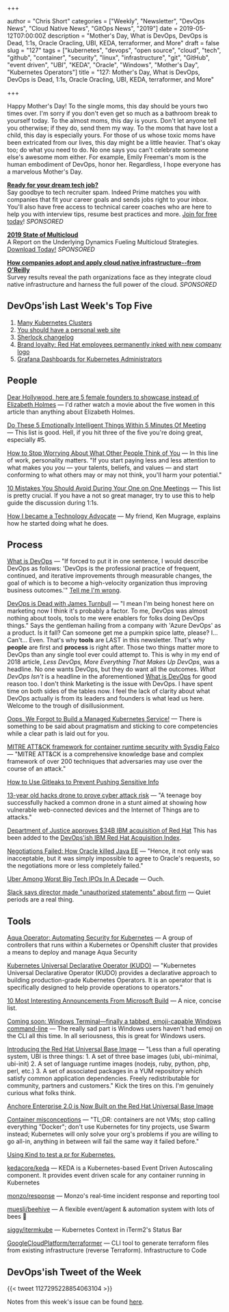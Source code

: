 +++

author = "Chris Short"
categories = ["Weekly", "Newsletter", "DevOps News", "Cloud Native News", "GitOps News", "2019"]
date = 2019-05-12T07:00:00Z
description = "Mother's Day, What is DevOps, DevOps is Dead, 1:1s, Oracle Oracling, UBI, KEDA, terraformer, and More"
draft = false
slug = "127"
tags = ["kubernetes", "devops", "open source", "cloud", "tech", "github", "container", "security", "linux", "infrastructure", "git", "GitHub", "event driven", "UBI", "KEDA", "Oracle", "Windows", "Mother's Day", "Kubernetes Operators"]
title = "127: Mother's Day, What is DevOps, DevOps is Dead, 1:1s, Oracle Oracling, UBI, KEDA, terraformer, and More"

+++

Happy Mother's Day! To the single moms, this day should be yours two times over. I'm sorry if you don't even get so much as a bathroom break to yourself today. To the almost moms, this day is yours. Don't let anyone tell you otherwise; if they do, send them my way. To the moms that have lost a child, this day is especially yours. For those of us whose toxic moms have been extricated from our lives, this day might be a little heavier. That's okay too; do what you need to do. No one says you can't celebrate someone else's awesome mom either. For example, Emily Freeman's mom is the human embodiment of DevOps, honor her. Regardless, I hope everyone has a marvelous Mother's Day.

[**Ready for your dream tech job?**](https://www.indeedprime.com/devopsish/?sid=us_other-EmailSponsor_JS_ACQ&kw=Devopsish_Email3)  
Say goodbye to tech recruiter spam. Indeed Prime matches you with companies that fit your career goals and sends jobs right to your inbox. You'll also have free access to technical career coaches who are here to help you with interview tips, resume best practices and more. [Join for free today](https://www.indeedprime.com/devopsish/?sid=us_other-EmailSponsor_JS_ACQ&kw=Devopsish_Email3)! *SPONSORED*

[**2019 State of Multicloud**](https://turbonomic.com/state-of-multicloud/?utm_campaign=7012o000001oRz6AAE)  
A Report on the Underlying Dynamics Fueling Multicloud Strategies. [Download Today!](https://turbonomic.com/state-of-multicloud/?utm_campaign=7012o000001oRz6AAE) *SPONSORED*

[**How companies adopt and apply cloud native infrastructure--from O'Reilly**](https://www.oreilly.com/pub/cpc/224549)  
Survey results reveal the path organizations face as they integrate cloud native infrastructure and harness the full power of the cloud. *SPONSORED*

## DevOps'ish Last Week's Top Five

1. [Many Kubernetes Clusters](https://srcco.de/posts/many-kubernetes-clusters.html)
1. [You should have a personal web site](https://writing.markchristian.org/2019/04/29/personal-web-sites/)
1. [Sherlock changelog](https://news.sherlock.stanford.edu/posts/when-setting-an-environment-variable-gives-you-a-40-x-speedup)
1. [Brand loyalty: Red Hat employees permanently inked with new company logo](https://www.wraltechwire.com/2019/05/02/brand-loyalty-red-hat-employees-permanently-inked-with-new-company-logo/)
1. [Grafana Dashboards for Kubernetes Administrators](https://povilasv.me/grafana-dashboards-for-kubernetes-administrators/)

## People

[Dear Hollywood, here are 5 female founders to showcase instead of Elizabeth Holmes](https://techcrunch.com/2019/05/03/dear-hollywood-here-are-five-female-founders-to-showcase-instead-of-elizabeth-holmes/) — I'd rather watch a movie about the five women in this article than anything about Elizabeth Holmes.

[Do These 5 Emotionally Intelligent Things Within 5 Minutes Of Meeting](https://www.fastcompany.com/40441365/do-these-5-emotionally-intelligent-things-within-5-minutes-of-meeting-someone) — This list is good. Hell, if you hit three of the five you're doing great, especially #5.

[How to Stop Worrying About What Other People Think of You](https://hbr.org/2019/05/how-to-stop-worrying-about-what-other-people-think-of-you) — In this line of work, personality matters. "If you start paying less and less attention to what makes you *you* — your talents, beliefs, and values — and start conforming to what others may or may not think, you'll harm your potential."

[10 Mistakes You Should Avoid During Your One on One Meetings](https://www.fellow.app/blog/2019/10-mistakes-you-should-avoid-during-one-on-one-meetings/) — This list is pretty crucial. If you have a not so great manager, try to use this to help guide the discussion during 1:1s.

[How I became a Technology Advocate](https://kenmugrage.com/2019/05/09/how-i-became-a-technology-advocate/) — My friend, Ken Mugrage, explains how he started doing what he does.

## Process

[What is DevOps](https://devopsish.com/what-is-devops/) — "If forced to put it in one sentence, I would describe DevOps as follows: 'DevOps is the professional practice of frequent, continued, and iterative improvements through measurable changes, the goal of which is to become a high-velocity organization thus improving business outcomes.'" [Tell me I'm wrong](https://twitter.com/ChrisShort).

[DevOps is Dead with James Turnbull](https://www.realworlddevops.com/episodes/devops-is-dead-with-james-turnbull) — "I mean I'm being honest here on marketing now I think it's probably a factor. To me, DevOps was almost nothing about tools, tools to me were enablers for folks doing DevOps things." Says the gentleman hailing from a company with 'Azure DevOps' as a product. Is it fall? Can someone get me a pumpkin spice latte, please? I... Can't... Even. That's why **tools** are LAST in this newsletter. That's why **people** are first and **process** is right after. Those two things matter more to DevOps than any single tool ever could attempt to. This is why in my end of 2018 article, *Less DevOps, More Everything That Makes Up DevOps*, was a headline. No one wants DevOps, but they do want all the outcomes. *What DevOps Isn't* is a headline in the aforementioned [What is DevOps](https://devopsish.com/what-is-devops/) for good reason too. I don't think Marketing is the issue with DevOps. I have spent time on both sides of the tables now. I feel the lack of clarity about what DevOps actually is from its leaders and founders is what lead us here. Welcome to the trough of disillusionment.

[Oops, We Forgot to Build a Managed Kubernetes Service!](https://www.packet.com/blog/oops-we-forgot-to-build-a-managed-kubernetes-service/) — There is something to be said about pragmatism and sticking to core competencies while a clear path is laid out for you.

[MITRE ATT&CK framework for container runtime security with Sysdig Falco](https://sysdig.com/blog/mitre-attck-framework-for-container-runtime-security-with-sysdig-falco/) — "MITRE ATT&CK is a comprehensive knowledge base and complex framework of over 200 techniques that adversaries may use over the course of an attack."

[How to Use Gitleaks to Prevent Pushing Sensitive Info](https://medium.com/@umutseven/how-to-use-gitleaks-to-prevent-pushing-sensitive-info-cdd0355d5f61)

[13-year old hacks drone to prove cyber attack risk](https://www.washingtonpost.com/video/business/technology/13-year-old-hacks-drone-to-prove-cyber-attack-risk/2019/05/03/181d7197-39ee-493d-8133-6b33e461caf3_video.html) — "A teenage boy successfully hacked a common drone in a stunt aimed at showing how vulnerable web-connected devices and the Internet of Things are to attacks."

[Department of Justice approves $34B IBM acquisition of Red Hat](https://www.wraltechwire.com/2019/05/06/department-of-justice-approves-34b-ibm-acquisition-of-red-hat/) This has been added to the [DevOps'ish IBM Red Hat Acquisition Index](https://devopsish.com/ibm-red-hat-acquisition-index/).

[Negotiations Failed: How Oracle killed Java EE](https://headcrashing.wordpress.com/2019/05/03/negotiations-failed-how-oracle-killed-java-ee/) — "Hence, it not only was inacceptable, but it was simply impossible to agree to Oracle's requests, so the negotiations more or less completely failed."

[Uber Among Worst Big Tech IPOs In A Decade](https://www.forbes.com/sites/rachelsandler/2019/05/10/uber-among-worst-big-tech-ipos-in-a-decade/#22761729480d) — Ouch.

[Slack says director made "unauthorized statements" about firm](https://www.businessinsider.com/slack-director-sec-quiet-period-2019-5) — Quiet periods are a real thing.

## Tools

[Aqua Operator: Automating Security for Kubernetes](https://blog.aquasec.com/aqua-security-kubernetes-operators) — A group of controllers that runs within a Kubernetes or Openshift cluster that provides a means to deploy and manage Aqua Security

[Kubernetes Universal Declarative Operator (KUDO)](https://kudo.dev/) — "Kubernetes Universal Declarative Operator (KUDO) provides a declarative approach to building production-grade Kubernetes Operators. It is an operator that is specifically designed to help provide operations to operators."

[10 Most Interesting Announcements From Microsoft Build](https://www.forbes.com/sites/janakirammsv/2019/05/07/10-most-interesting-announcements-from-microsoft-build/#23559f84531f) — A nice, concise list.

[Coming soon: Windows Terminal—finally a tabbed, emoji-capable Windows command-line](https://arstechnica.com/gadgets/2019/05/coming-soon-windows-terminal-finally-a-tabbed-emoji-capable-windows-command-line/) — The really sad part is Windows users haven't had emoji on the CLI all this time. In all seriousness, this is great for Windows users.

[Introducing the Red Hat Universal Base Image](https://www.redhat.com/en/blog/introducing-red-hat-universal-base-image) — "Less than a full operating system, UBI is three things: 1. A set of three base images (ubi, ubi-minimal, ubi-init) 2. A set of language runtime images (nodejs, ruby, python, php, perl, etc.) 3. A set of associated packages in a YUM repository which satisfy common application dependencies. Freely redistributable for community, partners and customers." Kick the tires on this. I'm genuinely curious what folks think.

[Anchore Enterprise 2.0 is Now Built on the Red Hat Universal Base Image](https://anchore.com/anchore-enterprise-2-0-is-now-built-on-the-red-hat-universal-base-image/)

[Container misconceptions](https://blog.bejarano.io/container-misconceptions.html) — "TL;DR: containers are not VMs; stop calling everything "Docker"; don't use Kubernetes for tiny projects, use Swarm instead; Kubernetes will only solve your org's problems if you are willing to go all-in, anything in between will fail the same way it failed before."

[Using Kind to test a pr for Kubernetes.](https://mauilion.dev/posts/kind-k8s-testing/)

[kedacore/keda](https://github.com/kedacore/keda) — KEDA is a Kubernetes-based Event Driven Autoscaling component. It provides event driven scale for any container running in Kubernetes

[monzo/response](https://github.com/monzo/response) — Monzo's real-time incident response and reporting tool

[muesli/beehive](https://github.com/muesli/beehive) — A flexible event/agent & automation system with lots of bees 🐝

[siggy/itermkube](https://github.com/siggy/itermkube) — Kubernetes Context in iTerm2's Status Bar

[GoogleCloudPlatform/terraformer](https://github.com/GoogleCloudPlatform/terraformer) — CLI tool to generate terraform files from existing infrastructure (reverse Terraform). Infrastructure to Code

## DevOps'ish Tweet of the Week

{{< tweet 1127295228854063104 >}}

Notes from this week's issue can be found [here](./notes/).

